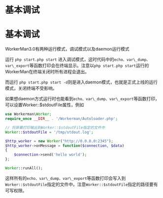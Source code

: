 # 基本调试

# 基本调试

WorkerMan3.0有两种运行模式，调试模式以及daemon运行模式

运行 ```php start.php start``` 进入调试模式，这时代码中的```echo、var\_dump、var\_export```等函数打印会在终端显示。注意以```php start.php start```运行的WorkerMan在终端关闭时所有进程会退出。

而运行 ```php start.php start -d```则是进入daemon模式，也就是正式上线的运行模式，关闭终端不受影响。

如果想daemon方式运行时也能看到```echo、var\_dump、var\_export```等函数打印，可以设置Worker::$stdoutFile属性，例如


```php 
use Workerman\Worker;
require_once __DIR__ . '/Workerman/Autoloader.php';

// 将屏幕打印输出到Worker::$stdoutFile指定的文件中
Worker::$stdoutFile = '/tmp/stdout.log';

$http_worker = new Worker("http://0.0.0.0:2345");
$http_worker->onMessage = function($connection, $data)
{
    $connection->send('hello world');
};

Worker::runAll();

```
这样所有的```echo、var\_dump、var\_export```等函数打印会写入到```Worker::$stdoutFile```指定的文件中。注意```Worker::$stdoutFile```指定的路径要有可写权限。